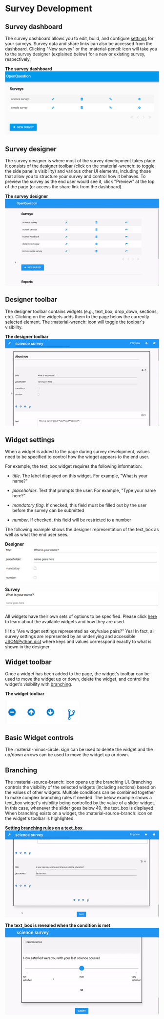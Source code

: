 # Survey Development

## Survey dashboard
The survey dashboard allows you to edit, build, and configure [settings](settings.md) for your surveys. 
Survey data and share links can also be accessed from the dashboard. Clicking "New survey"
or the :material-pencil: icon will take you to the survey designer (explained below) for a new or
existing survey, respectively.

**The survey dashboard**
![brd](img/dash.png)

## Survey designer
The survey designer is where most of the survey development takes place. It consists of the 
[designer toolbar](survey_dev.md#designer-toolbar) (click on the :material-wrench: to 
toggle the side panel's visibility) and various other
UI elements, including those that allow you to structure 
your survey and control how it behaves. To preview the survey as the end user would see it,
click "Preview" at the top of the page (or access the share link from the dashboard).

**The survey designer**
![brd](img/design.gif)

## Designer toolbar
The designer toolbar contains widgets (e.g., text_box, drop_down, sections, etc). Clicking on the widgets 
adds them to the page below the currently selected element. The :material-wrench: icon will toggle the
toolbar's visibility.

**The designer toolbar**
![brd](img/des_tool.gif)

## Widget settings
When a widget is added to the page during survey development, values need to be specified
to control how the widget appears to the end user. 

For example, the text_box widget requires the following information:

- _title_. The label displayed on this widget. For example, "What is your name?"
    
- _placeholder_. Text that prompts the user. For example, "Type your name here?"
   
- _mandatory flag_. If checked, this field must be filled out by the user before the survey can be submitted
    
- _number_. If checked, this field will be restricted to a number

The following example shows the designer representation of the text_box as well as what the end user sees.
    
**Designer**
![brd](img/tb.png)

**Survey**
![brd](img/tb_u.png)
        
All widgets have their own sets of options to be specified. Please click [here](widgets.md) 
to learn about the available widgets and how they are used.

!!! tip "Are widget settings represented as key/value pairs?"
    Yes! In fact, all survey settings are represented by an underlying 
    and accessible [JSON/Python dict](advanced.md) where keys and values
    corresspond exactly to what is shown in the designer

## Widget toolbar
Once a widget has been added to the page, the widget's toolbar can be used to move the widget up or down,
delete the widget, and control the widget's visibility with [branching](survey_dev.md#branching).

**The widget toolbar**

![brd](img/wid_tool.png)

## Basic Widget controls
The :material-minus-circle: sign can be used to delete the widget and the up/down arrows can be used
to move the widget up or down.


## Branching
The :material-source-branch: icon opens up the branching UI. Branching controls the visibility
of the selected widgets (including sections) based on the values of other widgets.
Multiple conditions can be combined together to make complex branching rules if needed.
The below example shows a text_box widget's visibility being controlled by the 
value of a slider widget. In this case, whenever the slider goes below 40, 
the text_box is displayed. When branching exists on a widget, the :material-source-branch: icon
on the widget's toolbar is highlighted. 

**Setting branching rules on a text_box**
![brd](img/bran_ui.gif)

**The text_box is revealed when the condition is met**
![brd](img/bran_proof.gif)
